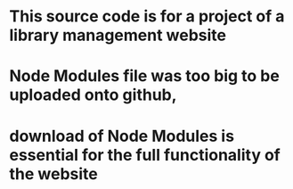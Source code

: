 # This source code is for a project of a library management website
# Node Modules file was too big to be uploaded onto github,
# download of Node Modules is essential for the full functionality of the website
